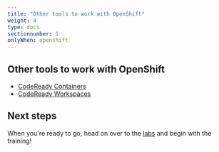 ```yaml
---
title: "Other tools to work with OpenShift"
weight: 4
type: docs
sectionnumber: 1
onlyWhen: openshift
---
```


## Other tools to work with OpenShift

* [CodeReady Containers](https://developers.redhat.com/products/codeready-containers/overview)
* [CodeReady Workspaces](https://developers.redhat.com/products/codeready-workspaces/overview)


## Next steps

When you're ready to go, head on over to the [labs](../../docs/) and begin with the training!
